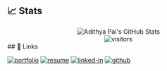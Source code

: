 ## 📈 Stats

<div align="center">
<img src="https://github-readme-stats.vercel.app/api?username=adithyapaib&show_icons=true&hide_border=false" alt="Adithya Pai's GitHub Stats">
</div>

<div align="center">
<img src="https://visitor-badge.laobi.icu/badge?page_id=adithyapaib.adithyapaib" alt="visitors">
</div>
## 🔗 Links

[![portfolio](https://img.shields.io/badge/Portfolio-007AFF?style=for-the-badge&logo=Google-chrome&logoColor=white)](https://adithyapai.com/)
[![resume](https://img.shields.io/badge/Resume-4285F4?style=for-the-badge&logo=read-the-docs&logoColor=white)](https://resume.adithyapai.com)
[![linked-in](https://img.shields.io/badge/Linked_In-0077B5?style=for-the-badge&logo=LinkedIn&logoColor=white)](https://www.linkedin.com/in/adithyapaib)
[![github](https://img.shields.io/badge/GitHub-000000?style=for-the-badge&logo=GitHub&logoColor=white)](https://github.com/adithyapaib)
